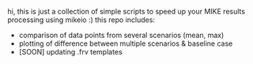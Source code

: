 hi, this is just a collection of simple scripts to speed up your MIKE results processing using mikeio :) this repo includes:
* comparison of data points from several scenarios (mean, max)
* plotting of difference between multiple scenarios & baseline case
* [SOON] updating .frv templates
